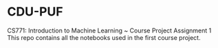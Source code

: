 # CDU-PUF
CS771: Introduction to Machine Learning ~ Course Project Assignment 1
This repo contains all the notebooks used in the first course project. 
